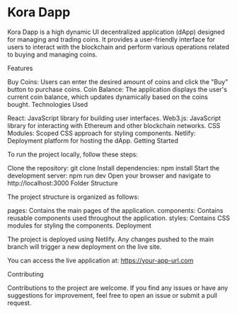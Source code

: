 # Kora Dapp

Kora Dapp is a high dynamic UI decentralized application (dApp) designed for managing and trading coins. It provides a user-friendly interface for users to interact with the blockchain and perform various operations related to buying and managing coins.

Features

Buy Coins: Users can enter the desired amount of coins and click the "Buy" button to purchase coins.
Coin Balance: The application displays the user's current coin balance, which updates dynamically based on the coins bought.
Technologies Used

React: JavaScript library for building user interfaces.
Web3.js: JavaScript library for interacting with Ethereum and other blockchain networks.
CSS Modules: Scoped CSS approach for styling components.
Netlify: Deployment platform for hosting the dApp.
Getting Started

To run the project locally, follow these steps:

Clone the repository: git clone <repository-url>
Install dependencies: npm install
Start the development server: npm run dev
Open your browser and navigate to http://localhost:3000
Folder Structure

The project structure is organized as follows:

pages: Contains the main pages of the application.
components: Contains reusable components used throughout the application.
styles: Contains CSS modules for styling the components.
Deployment

The project is deployed using Netlify. Any changes pushed to the main branch will trigger a new deployment on the live site.

You can access the live application at: https://your-app-url.com

Contributing

Contributions to the project are welcome. If you find any issues or have any suggestions for improvement, feel free to open an issue or submit a pull request.

